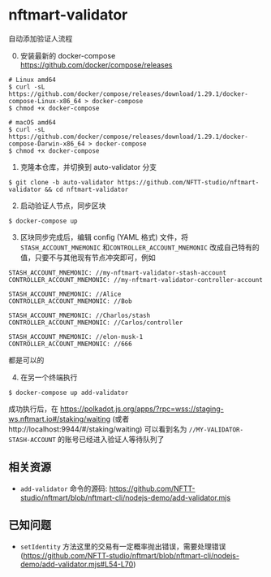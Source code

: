 # nftmart-validator 

自动添加验证人流程

0. 安装最新的 docker-compose https://github.com/docker/compose/releases
```
# Linux amd64
$ curl -sL https://github.com/docker/compose/releases/download/1.29.1/docker-compose-Linux-x86_64 > docker-compose
$ chmod +x docker-compose

# macOS amd64
$ curl -sL https://github.com/docker/compose/releases/download/1.29.1/docker-compose-Darwin-x86_64 > docker-compose
$ chmod +x docker-compose
```

1. 克隆本仓库，并切换到 auto-validator 分支
```
$ git clone -b auto-validator https://github.com/NFTT-studio/nftmart-validator && cd nftmart-validator
```

2. 启动验证人节点，同步区块
```
$ docker-compose up
```

3. 区块同步完成后，编辑 config (YAML 格式) 文件，将 `STASH_ACCOUNT_MNEMONIC` 和`CONTROLLER_ACCOUNT_MNEMONIC` 改成自己特有的值，只要不与其他现有节点冲突即可，例如

```
STASH_ACCOUNT_MNEMONIC: //my-nftmart-validator-stash-account
CONTROLLER_ACCOUNT_MNEMONIC: //my-nftmart-validator-controller-account
```

```
STASH_ACCOUNT_MNEMONIC: //Alice
CONTROLLER_ACCOUNT_MNEMONIC: //Bob
```

```
STASH_ACCOUNT_MNEMONIC: //Charlos/stash
CONTROLLER_ACCOUNT_MNEMONIC: //Carlos/controller
```

```
STASH_ACCOUNT_MNEMONIC: //elon-musk-1
CONTROLLER_ACCOUNT_MNEMONIC: //666
```

都是可以的

4. 在另一个终端执行
```
$ docker-compose up add-validator
```

成功执行后，在 https://polkadot.js.org/apps/?rpc=wss://staging-ws.nftmart.io#/staking/waiting (或者 http://localhost:9944/#/staking/waiting) 可以看到名为 `//MY-VALIDATOR-STASH-ACCOUNT` 的账号已经进入验证人等待队列了

## 相关资源
- `add-validator` 命令的源码: https://github.com/NFTT-studio/nftmart/blob/nftmart-cli/nodejs-demo/add-validator.mjs

## 已知问题
- `setIdentity` 方法这里的交易有一定概率抛出错误，需要处理错误 (https://github.com/NFTT-studio/nftmart/blob/nftmart-cli/nodejs-demo/add-validator.mjs#L54-L70)

